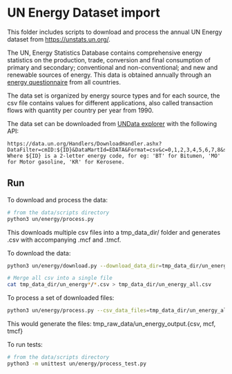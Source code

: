 # UN Energy Dataset import

This folder includes scripts to download and process the annual UN Energy dataset from https://unstats.un.org/.

The UN, Energy Statistics Database contains comprehensive energy statistics on the production, trade, conversion and final consumption of primary and secondary; conventional and non-conventional; and new and renewable sources of energy. This data is obtained annually through an [energy questionnaire](https://unstats.un.org/unsd/energystats/questionnaire/documents/Energy-Questionnaire-Guidelines.pdf) from all countries.

The data set is organized by energy source types and for each source, the csv file contains values for different applications, also called transaction flows with quantity per country per year from 1990. 

The data set can be downloaded from [UNData explorer](http://data.un.org/Explorer.aspx) with the following API:
```
https://data.un.org/Handlers/DownloadHandler.ashx?DataFilter=cmID:${ID}&DataMartId=EDATA&Format=csv&c=0,1,2,3,4,5,6,7,8&s=_crEngNameOrderBy:asc,_enID:asc,yr:desc
Where ${ID} is a 2-letter energy code, for eg: 'BT' for Bitumen, 'MO' for Motor gasoline, 'KR' for Kerosene.
```

## Run

To download and process the data:
```bash
# from the data/scripts directory
python3 un/energy/process.py
```
This downloads multiple csv files into a tmp_data_dir/ folder and generates .csv with accompanying .mcf and .tmcf.

To download the data:
```bash
python3 un/energy/download.py --download_data_dir=tmp_data_dir/un_energy

# Merge all csv into a single file
cat tmp_data_dir/un_energy*/*.csv > tmp_data_dir/un_energy_all.csv
```

To process a set of downloaded files:
```bash
python3 un/energy/process.py --csv_data_files=tmp_data_dir/un_energy_all.csv --output_path=tmp_raw_data/un_energy_output
```

This would generate the files: tmp_raw_data/un_energy_output.{csv, mcf, tmcf}



To run tests:
```bash
# from the data/scripts directory
python3 -m unittest un/energy/process_test.py
```
